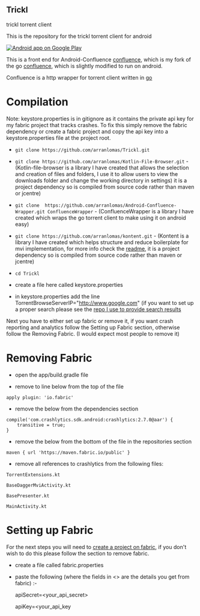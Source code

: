 ## Trickl
trickl torrent client


This is the repository for the trickl torrent client for android

[![Android app on Google Play](http://ligi.de/img/play_badge.png)](https://play.google.com/store/apps/details?id=com.shwifty.tex)

This is a front end for Android-Confluence [confluence](https://github.com/arranlomas/Android-Confluence-Wrapper), which is my fork of the go [confluence](https://github.com/anacrolix/confluence), which is slightly modified to run on android.

Confluence is a http wrapper for torrent client written in [go](https://github.com/anacrolix/torrent)


# Compilation
Note: keystore.properties is in gitignore as it contains the private api key for my fabric project that tracks crashes. To fix this simply remove the fabric dependency or create a fabric project and copy the api key into a keystore.properties file at the project root.

* ```git clone https://github.com/arranlomas/Trickl.git```

* ```git clone https://github.com/arranlomas/Kotlin-File-Browser.git``` - (Kotlin-file-browser is a library I have created that allows the selection and creation of files and folders, I use it to allow users to view the downloads folder and change the working directory in settings) it is a project dependency so is compiled from source code rather than maven or jcentre)

* ```git clone  https://github.com/arranlomas/Android-Confluence-Wrapper.git ConfluenceWrapper``` - (ConfluenceWrapper is a library I have created which wraps the go torrent client to make using it on android easy)


* ```git clone https://github.com/arranlomas/kontent.git``` - (Kontent is a library I have created which helps structure and reduce boilerplate for mvi implementation, for more info check the [readme](https://github.com/arranlomas/kontent/blob/master/README.md), it is a project dependency so is compiled from source code rather than maven or jcentre)

* ```cd Trickl```

* create a file here called keystore.properties

* in keystore.properties add the line TorrentBrowseServerIP="http://www.google.com" (if you want to set up a proper search please see the [repo I use to provide search results](https://github.com/arranlomas/TPBScraper)

Next you have to either set up fabric or remove it, if you want crash reporting and analytics follow the Setting up Fabric section, otherwise follow the Removing Fabric. (I would expect most people to remove it)
   
# Removing Fabric

* open the app/build.gradle file

* remove to line below from the top of the file

```apply plugin: 'io.fabric'```

* remove the below from the dependencies section
```//fabric
compile('com.crashlytics.sdk.android:crashlytics:2.7.0@aar') {
    transitive = true;
}
```

* remove the below from the bottom of the file in the repositories section

```  
maven { url 'https://maven.fabric.io/public' }
```

* remove all references to crashlytics from the following files:
```
TorrentExtensions.kt

BaseDaggerMviActivity.kt

BasePresenter.kt

MainActivity.kt
```

# Setting up Fabric

For the next steps you will need to [create a project on fabric](https://www.fabric.io/home), if you don't wish to do this please follow the section to remove fabric.

* create a file called fabric.properties

* paste the following (where the fields in <> are the details you get from fabric) :-

    apiSecret=<your_api_secret>
    
    apiKey=<your_api_key
